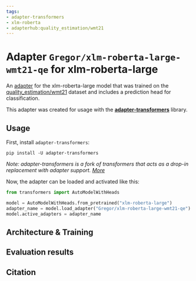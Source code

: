 ```yaml
---
tags:
- adapter-transformers
- xlm-roberta
- adapterhub:quality_estimation/wmt21
---
```


# Adapter `Gregor/xlm-roberta-large-wmt21-qe` for xlm-roberta-large

An [adapter](https://adapterhub.ml) for the xlm-roberta-large model that was trained on the [quality_estimation/wmt21](https://adapterhub.ml/explore/quality_estimation/wmt21/) dataset and includes a prediction head for classification.

This adapter was created for usage with the **[adapter-transformers](https://github.com/Adapter-Hub/adapter-transformers)** library.

## Usage

First, install `adapter-transformers`:

```
pip install -U adapter-transformers
```
_Note: adapter-transformers is a fork of transformers that acts as a drop-in replacement with adapter support. [More](https://docs.adapterhub.ml/installation.html)_

Now, the adapter can be loaded and activated like this:

```python
from transformers import AutoModelWithHeads

model = AutoModelWithHeads.from_pretrained("xlm-roberta-large")
adapter_name = model.load_adapter("Gregor/xlm-roberta-large-wmt21-qe")
model.active_adapters = adapter_name
```

## Architecture & Training

<!-- Add some description here -->

## Evaluation results

<!-- Add some description here -->

## Citation

<!-- Add some description here -->